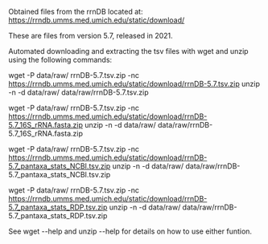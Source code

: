 Obtained files from the rrnDB located at:
https://rrndb.umms.med.umich.edu/static/download/

These are files from version 5.7, released in 2021.

Automated downloading and extracting the tsv files with wget and unzip using the following commands:

wget -P data/raw/ rrnDB-5.7.tsv.zip -nc https://rrndb.umms.med.umich.edu/static/download/rrnDB-5.7.tsv.zip
unzip -n -d data/raw/ data/raw/rrnDB-5.7.tsv.zip

wget -P data/raw/ rrnDB-5.7.tsv.zip -nc https://rrndb.umms.med.umich.edu/static/download/rrnDB-5.7_16S_rRNA.fasta.zip
unzip -n -d data/raw/ data/raw/rrnDB-5.7_16S_rRNA.fasta.zip

wget -P data/raw/ rrnDB-5.7.tsv.zip -nc https://rrndb.umms.med.umich.edu/static/download/rrnDB-5.7_pantaxa_stats_NCBI.tsv.zip
unzip -n -d data/raw/ data/raw/rrnDB-5.7_pantaxa_stats_NCBI.tsv.zip

wget -P data/raw/ rrnDB-5.7.tsv.zip -nc https://rrndb.umms.med.umich.edu/static/download/rrnDB-5.7_pantaxa_stats_RDP.tsv.zip
unzip -n -d data/raw/ data/raw/rrnDB-5.7_pantaxa_stats_RDP.tsv.zip

See wget --help and unzip --help for details on how to use either funtion.


